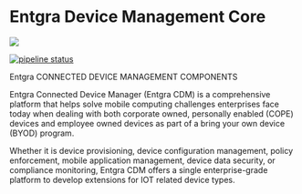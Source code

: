 # Entgra Device Management Core

<a href='https://opensource.org/licenses/Apache-2.0'><img src='https://img.shields.io/badge/License-Apache%202.0-blue.svg'></a><br/>

[![pipeline status](https://gitlab.com/entgra/carbon-device-mgt/badges/master/pipeline.svg)](https://gitlab.com/entgra/carbon-device-mgt/commits/master)

Entgra CONNECTED DEVICE MANAGEMENT COMPONENTS

Entgra Connected Device Manager (Entgra CDM) is a comprehensive platform that helps solve mobile computing challenges 
enterprises face today when dealing with both corporate owned, personally enabled (COPE) devices and employee owned devices as part of a bring your own device (BYOD) program.

Whether it is device provisioning, device configuration management, policy enforcement, mobile application 
management, device data security, or compliance monitoring, Entgra CDM offers a single enterprise-grade platform to 
develop extensions for IOT related device types.
